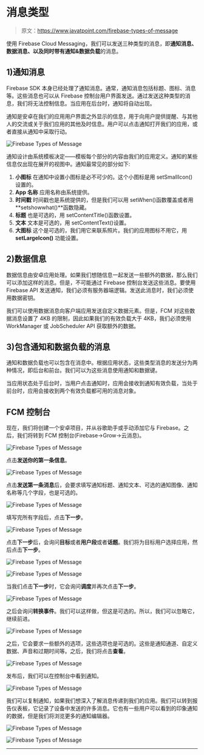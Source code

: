 # 消息类型

> 原文：<https://www.javatpoint.com/firebase-types-of-message>

使用 Firebase Cloud Messaging，我们可以发送三种类型的消息，即**通知消息、数据消息、**以及同时带有**通知&数据负载**的消息。

## 1)通知消息

Firebase SDK 本身已经处理了通知消息。通常，通知消息包括标题、图标、消息等。这些消息也可以从 Firebase 控制台用户界面发送。通过发送这种类型的消息，我们将无法控制信息。当应用在后台时，通知将自动出现。

通知是安卓在我们的应用用户界面之外显示的信息，用于向用户提供提醒、与其他人的交流或关于我们应用的其他及时信息。用户可以点击通知打开我们的应用，或者直接从通知中采取行动。

![Firebase Types of Message](img/5716e3f62ed6925e6008f5b3c9a7dc77.png)

通知设计由系统模板决定——模板每个部分的内容由我们的应用定义。通知的某些信息仅出现在展开的视图中。通知最常见的部分如下:

1.  **小图标**
    在通知中设置小图标是必不可少的。这个小图标是用 setSmallIcon()设置的。
2.  **App 名称**
    应用名称由系统提供。
3.  **时间戳**
    时间戳也是系统提供的，但是我们可以用 setWhen()函数覆盖或者用**setshowwhat()**函数隐藏。
4.  **标题**
    也是可选的，用 setContentTitle()函数设置。
5.  **文本**
    文本是可选的，用 setContentText()设置。
6.  **大图标**
    这个是可选的，我们用它来联系照片。我们的应用图标不用它，用 **setLargeIcon()** 功能设置。

## 2)数据信息

数据信息由安卓应用处理。如果我们想随信息一起发送一些额外的数据，那么我们可以添加这样的消息。但是，不可能通过 Firebase 控制台发送这些消息。要使用 Firebase API 发送通知，我们必须有服务器端逻辑。发送此消息时，我们必须使用数据密钥。

我们可以使用数据消息向客户端应用发送自定义数据元素。但是，FCM 对这些数据消息设置了 4KB 的限制，因此如果我们的有效负载大于 4KB，我们必须使用 WorkManager 或 JobScheduler API 获取额外的数据。

## 3)包含通知和数据负载的消息

通知和数据负载也可以包含在消息中。根据应用状态，这些类型消息的发送分为两种情况，即后台和前台。我们可以为这些消息使用通知和数据键。

当应用状态处于后台时，当用户点击通知时，应用会接收到通知有效负载，当处于前台时，应用会接收到两个有效负载都可用的消息对象。

## FCM 控制台

现在，我们将创建一个安卓项目，并从谷歌助手或手动添加它与 Firebase。之后，我们将转到 FCM 控制台(Firebase->Grow->云消息)。

![Firebase Types of Message](img/e861cc5745a58e5be26d04e02dba8050.png)

点击**发送你的第一条信息**。

![Firebase Types of Message](img/0fed317db2b93f5ff02f82f80dfea173.png)

点击**发送第一条消息**后，会要求填写通知标题、通知文本、可选的通知图像、通知名称等几个字段，也是可选的。

![Firebase Types of Message](img/ef330f0bdd85c70ebed57ed67eb2ac5e.png)

填写完所有字段后，点击**下一步**。

![Firebase Types of Message](img/d6ee4afc421ce16a51889a3036d99c67.png)

点击**下一步**后，会询问**目标**或者**用户段**或者**话题**。我们将为目标用户选择应用，然后点击**下一步**。

![Firebase Types of Message](img/e9cefd64334ba8cdda722716f03a5937.png)

![Firebase Types of Message](img/f5405ec538da66a1e62c3cbf696efdfb.png)

当我们点击**下一步**时，它会询问**调度**并再次点击**下一步**。

![Firebase Types of Message](img/f793e53c9166d9aa2f2f57647d133959.png)

之后会询问**转换事件**。我们可以这样做，但这是可选的。所以，我们可以忽略它，继续前进。

![Firebase Types of Message](img/47e12f10319e451bc8f5a38eb8bbe7c4.png)

之后，它会要求一些额外的选项，这些选项也是可选的。这些是通知通道、自定义数据、声音和过期时间等。之后，我们将点击**查看**。

![Firebase Types of Message](img/53e53abc393fdc867db1c92bcf9e5ca2.png)

发布后，我们可以在控制台中看到通知。

![Firebase Types of Message](img/629555b253130eb21943c83c8d825d68.png)

我们可以复制通知，如果我们想深入了解消息传递到我们的应用。我们可以转到报告仪表板，它记录了设备中发送的许多消息。它也有一些用户可以看到的印象通知的数据，但是我们将浏览更多的通知编辑器。

![Firebase Types of Message](img/6f9bd22981645698f3919c3341c89f27.png)

![Firebase Types of Message](img/06a53260b4e4227dcfd917524d9d4520.png)

* * *